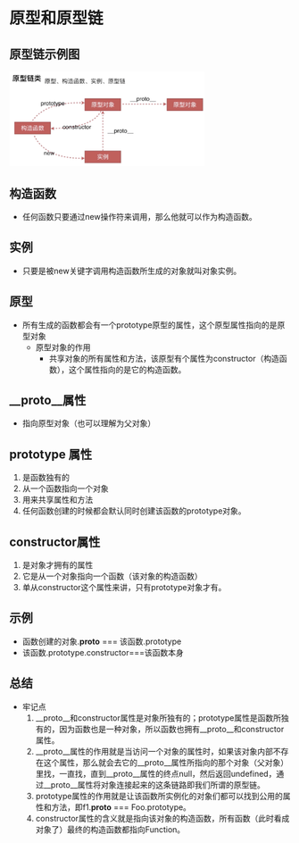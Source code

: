 # 原型和原型链
## 原型链示例图
<img src="./images/proto.png" alt="图片替换文本" width="350" align="bottom" />

## 构造函数
* 任何函数只要通过new操作符来调用，那么他就可以作为构造函数。

## 实例
* 只要是被new关键字调用构造函数所生成的对象就叫对象实例。

## 原型
* 所有生成的函数都会有一个prototype原型的属性，这个原型属性指向的是原型对象
    * 原型对象的作用
        * 共享对象的所有属性和方法，该原型有个属性为constructor（构造函数），这个属性指向的是它的构造函数。

## __proto__属性
* 指向原型对象（也可以理解为父对象）

## prototype 属性
1. 是函数独有的
2. 从一个函数指向一个对象
3. 用来共享属性和方法
4. 任何函数创建的时候都会默认同时创建该函数的prototype对象。

## constructor属性
1. 是对象才拥有的属性
2. 它是从一个对象指向一个函数（该对象的构造函数）
3. 单从constructor这个属性来讲，只有prototype对象才有。

## 示例
* 函数创建的对象.__proto__ === 该函数.prototype
* 该函数.prototype.constructor===该函数本身

## 总结
* 牢记点
    1. __proto__和constructor属性是对象所独有的；prototype属性是函数所独有的，因为函数也是一种对象，所以函数也拥有__proto__和constructor属性。
    2. __proto__属性的作用就是当访问一个对象的属性时，如果该对象内部不存在这个属性，那么就会去它的__proto__属性所指向的那个对象（父对象）里找，一直找，直到__proto__属性的终点null，然后返回undefined，通过__proto__属性将对象连接起来的这条链路即我们所谓的原型链。
    3. prototype属性的作用就是让该函数所实例化的对象们都可以找到公用的属性和方法，即f1.__proto__ === Foo.prototype。
    4. constructor属性的含义就是指向该对象的构造函数，所有函数（此时看成对象了）最终的构造函数都指向Function。